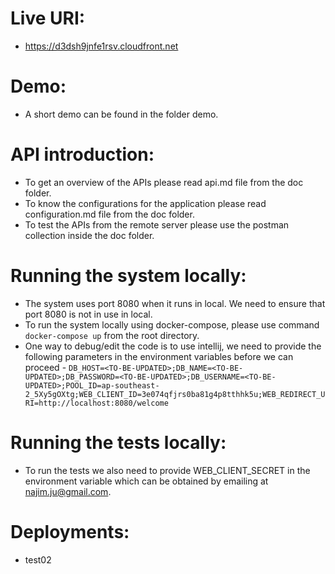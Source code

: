 # Live URI:
- https://d3dsh9jnfe1rsv.cloudfront.net

# Demo:
- A short demo can be found in the folder demo.

# API introduction:
- To get an overview of the APIs please read api.md file from the doc folder.
- To know the configurations for the application please read configuration.md file from the doc folder.
- To test the APIs from the remote server please use the postman collection inside the doc folder.

# Running the system locally:
- The system uses port 8080 when it runs in local. We need to ensure that port 8080 is not in use in local.
- To run the system locally using docker-compose, please use command `docker-compose up` from the root directory.
- One way to debug/edit the code is to use intellij, we need to provide the following parameters in the environment variables before we can proceed - 
`DB_HOST=<TO-BE-UPDATED>;DB_NAME=<TO-BE-UPDATED>;DB_PASSWORD=<TO-BE-UPDATED>;DB_USERNAME=<TO-BE-UPDATED>;POOL_ID=ap-southeast-2_5Xy5gOXtg;WEB_CLIENT_ID=3e074qfjrs0ba81g4p8tthhk5u;WEB_REDIRECT_URI=http://localhost:8080/welcome`

# Running the tests locally:
- To run the tests we also need to provide WEB_CLIENT_SECRET in the environment variable which can be obtained by emailing at najim.ju@gmail.com.

# Deployments:
- test02